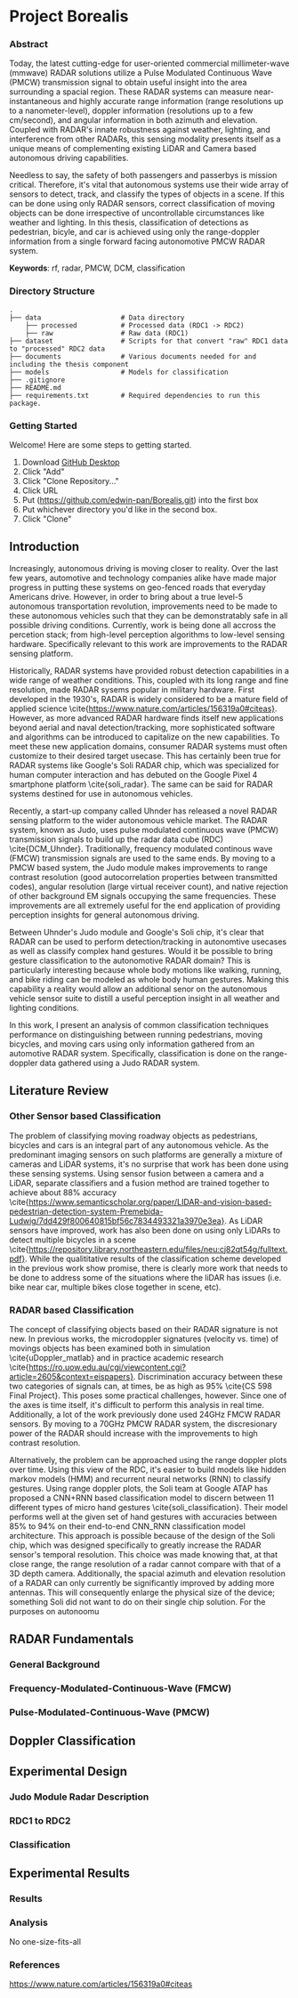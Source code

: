 # Project Borealis 

### Abstract
Today, the latest cutting-edge for user-oriented commercial millimeter-wave (mmwave) RADAR solutions utilize a Pulse Modulated Continuous Wave (PMCW) transmission signal to obtain useful insight into the area surrounding a spacial region. These RADAR systems can measure near-instantaneous and highly accurate range information (range resolutions up to a nanometer-level), doppler information (resolutions up to a few cm/second), and angular information in both azimuth and elevation. Coupled with RADAR's innate robustness against weather, lighting, and interference from other RADARs, this sensing modality presents itself as a unique means of complementing existing LiDAR and Camera based autonomous driving capabilities.

Needless to say, the safety of both passengers and passerbys is mission critical. Therefore, it's vital that autonomous systems use their wide array of sensors to detect, track, and classify the types of objects in a scene. If this can be done using only RADAR sensors, correct classification of moving objects can be done irrespective of uncontrollable circumstances like weather and lighting. In this thesis, classification of detections as pedestrian, bicyle, and car is achieved using only the range-doppler information from a single forward facing autonomotive PMCW RADAR system.

**Keywords**: rf, radar, PMCW, DCM, classification

### Directory Structure
    .
    ├── data                    # Data directory
        ├── processed           # Processed data (RDC1 -> RDC2)
        ├── raw                 # Raw data (RDC1)
    ├── dataset                 # Scripts for that convert "raw" RDC1 data to "processed" RDC2 data
    ├── documents               # Various documents needed for and including the thesis component
    ├── models                  # Models for classification
    ├── .gitignore
    ├── README.md
    ├── requirements.txt        # Required dependencies to run this package.

### Getting Started
Welcome! Here are some steps to getting started.
1. Download [GitHub Desktop](https://desktop.github.com/)
2. Click "Add"
3. Click "Clone Repository..."
4. Click URL
5. Put (https://github.com/edwin-pan/Borealis.git) into the first box
6. Put whichever directory you'd like in the second box. 
7. Click "Clone"


## Introduction
Increasingly, autonomous driving is moving closer to reality. Over the last few years, automotive and technology companies alike have made major progress in putting these systems on geo-fenced roads that everyday Americans drive. However, in order to bring about a true level-5 autonomous transportation revolution, improvements need to be made to these autonomous vehicles such that they can be demonstratably safe in all possible driving conditions. Currently, work is being done all accross the percetion stack; from high-level perception algorithms to low-level sensing hardware. Specifically relevant to this work are improvements to the RADAR sensing platform.

Historically, RADAR systems have provided robust detection capabilities in a wide range of weather conditions. This, coupled with its long range and fine resolution, made RADAR sysems popular in military hardware. First developed in the 1930's, RADAR is widely considered to be a mature field of applied science \cite{https://www.nature.com/articles/156319a0#citeas}. However, as more advanced RADAR hardware finds itself new applications beyond aerial and naval detection/tracking, more sophisticated software and algorithms can be introduced to capitalize on the new capabilities. To meet these new application domains, consumer RADAR systems must often customize to their desired target usecase. This has certainly been true for RADAR systems like Google's Soli RADAR chip, which was specialized for human computer interaction and has debuted on the Google Pixel 4 smartphone platform \cite{soli_radar}. The same can be said for RADAR systems destined for use in autonomous vehicles.

Recently, a start-up company called Uhnder has released a novel RADAR sensing platform to the wider autonomous vehicle market. The RADAR system, known as Judo, uses pulse modulated continuous wave (PMCW) transmission signals to build up the radar data cube (RDC) \cite{DCM_Uhnder}. Traditionally, frequency modulated continous wave (FMCW) transmission signals are used to the same ends. By moving to a PMCW based system, the Judo module makes improvements to range contrast resolution (good autocorrelation properties between transmitted codes), angular resolution (large virtual receiver count), and native rejection of other background EM signals occupying the same frequencies. These improvements are all extremely useful for the end application of providing perception insights for general autonomous driving. 

Between Uhnder's Judo module and Google's Soli chip, it's clear that RADAR can be used to perform detection/tracking in autonomtive usecases as well as classify complex hand gestures. Would it be possible to bring gesture classification to the autonomotive RADAR domain? This is particularly interesting because whole body motions like walking, running, and bike riding can be modeled as whole body human gestures. Making this capability a reality would allow an additional senor on the autonomous vehicle sensor suite to distill a useful perception insight in all weather and lighting conditions.

In this work, I present an analysis of common classification techniques performance on distinguishing between running pedestrians, moving bicycles, and moving cars using only information gathered from an automotive RADAR system. Specifically, classification is done on the range-doppler data gathered using a Judo RADAR system.

## Literature Review
### Other Sensor based Classification
The problem of classifying moving roadway objects as pedestrians, bicycles and cars is an integral part of any autonomous vehicle. As the predominant imaging sensors on such platforms are generally a mixture of cameras and LiDAR systems, it's no surprise that work has been done using these sensing systems. Using sensor fusion between a camera and a LiDAR, separate classifiers and a fusion method are trained together to achieve about 88% accuracy \cite{https://www.semanticscholar.org/paper/LIDAR-and-vision-based-pedestrian-detection-system-Premebida-Ludwig/7dd429f800640815bf56c7834493321a3970e3ea}. As LiDAR sensors have improved, work has also been done on using only LiDARs to detect multiple bicycles in a scene \cite{https://repository.library.northeastern.edu/files/neu:cj82qt54g/fulltext.pdf}. While the qualititative results of the classification scheme developed in the previous work show promise, there is clearly more work that needs to be done to address some of the situations where the liDAR has issues (i.e. bike near car, multiple bikes close together in scene, etc).  

### RADAR based Classification
The concept of classifying objects based on their RADAR signature is not new. In previous works, the microdoppler signatures (velocity vs. time) of movings objects has been examined both in simulation \cite{uDoppler_matlab} and in practice academic research \cite{https://ro.uow.edu.au/cgi/viewcontent.cgi?article=2605&context=eispapers}. Discrimination accuracy between these two categories of signals can, at times, be as high as 95% \cite{CS 598 Final Project}. This poses some practical challenges, however. Since one of the axes is time itself, it's difficult to perform this analysis in real time. Additionally, a lot of the work previously done used 24GHz FMCW RADAR sensors. By moving to a 70GHz PMCW RADAR system, the discresionary power of the RADAR should increase with the improvements to high contrast resolution. 

Alternatively, the problem can be approached using the range doppler plots over time. Using this view of the RDC, it's easier to build models like hidden markov models (HMM) and recurrent neural networks (RNN) to classify gestures. Using range doppler plots, the Soli team at Google ATAP has proposed a CNN+RNN based classification model to discern between 11 different types of micro hand gestures \cite{soli_classification}. Their model performs well at the given set of hand gestures with accuracies between 85% to 94% on their end-to-end CNN_RNN classification model architecture. This approach is possible because of the design of the Soli chip, which was designed specifically to greatly increase the RADAR sensor's temporal resolution. This choice was made knowing that, at that close range, the range resolution of a radar cannot compare with that of a 3D depth camera. Additionally, the spacial azimuth and elevation resolution of a RADAR can only currently be significantly improved by adding more antennas. This will consequently enlarge the physical size of the device; something Soli did not want to do on their single chip solution. For the purposes on autonoomu

## RADAR Fundamentals
 
### General Background
### Frequency-Modulated-Continuous-Wave (FMCW)
### Pulse-Modulated-Continuous-Wave (PMCW)

## Doppler Classification

## Experimental Design
### Judo Module Radar Description
### RDC1 to RDC2
### Classification

## Experimental Results
### Results
### Analysis
No one-size-fits-all
### References

https://www.nature.com/articles/156319a0#citeas